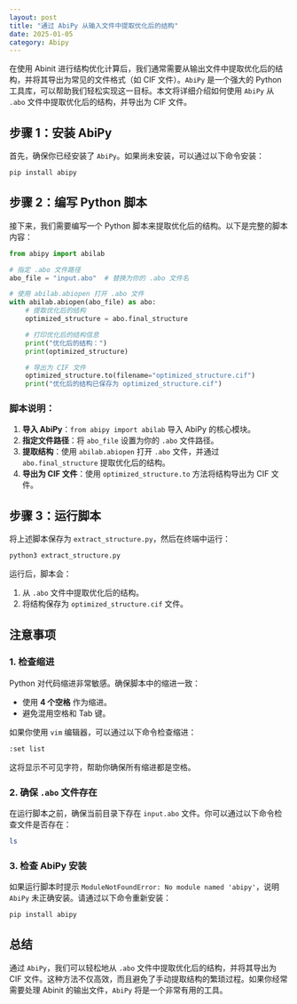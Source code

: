 ```yaml
---
layout: post
title: "通过 AbiPy 从输入文件中提取优化后的结构"
date: 2025-01-05
category: Abipy
---
```



在使用 Abinit 进行结构优化计算后，我们通常需要从输出文件中提取优化后的结构，并将其导出为常见的文件格式（如 CIF 文件）。`AbiPy` 是一个强大的 Python 工具库，可以帮助我们轻松实现这一目标。本文将详细介绍如何使用 `AbiPy` 从 `.abo` 文件中提取优化后的结构，并导出为 CIF 文件。


## 步骤 1：安装 AbiPy

首先，确保你已经安装了 `AbiPy`。如果尚未安装，可以通过以下命令安装：

```bash
pip install abipy
```

## 步骤 2：编写 Python 脚本

接下来，我们需要编写一个 Python 脚本来提取优化后的结构。以下是完整的脚本内容：

```python
from abipy import abilab

# 指定 .abo 文件路径
abo_file = "input.abo"  # 替换为你的 .abo 文件名

# 使用 abilab.abiopen 打开 .abo 文件
with abilab.abiopen(abo_file) as abo:
    # 提取优化后的结构
    optimized_structure = abo.final_structure

    # 打印优化后的结构信息
    print("优化后的结构：")
    print(optimized_structure)

    # 导出为 CIF 文件
    optimized_structure.to(filename="optimized_structure.cif")
    print("优化后的结构已保存为 optimized_structure.cif")
```

### 脚本说明：
1. **导入 AbiPy**：`from abipy import abilab` 导入 AbiPy 的核心模块。
2. **指定文件路径**：将 `abo_file` 设置为你的 `.abo` 文件路径。
3. **提取结构**：使用 `abilab.abiopen` 打开 `.abo` 文件，并通过 `abo.final_structure` 提取优化后的结构。
4. **导出为 CIF 文件**：使用 `optimized_structure.to` 方法将结构导出为 CIF 文件。



## 步骤 3：运行脚本

将上述脚本保存为 `extract_structure.py`，然后在终端中运行：

```bash
python3 extract_structure.py
```

运行后，脚本会：
1. 从 `.abo` 文件中提取优化后的结构。
2. 将结构保存为 `optimized_structure.cif` 文件。

## 注意事项

### 1. 检查缩进
Python 对代码缩进非常敏感。确保脚本中的缩进一致：
- 使用 **4 个空格** 作为缩进。
- 避免混用空格和 Tab 键。

如果你使用 `vim` 编辑器，可以通过以下命令检查缩进：
```bash
:set list
```
这将显示不可见字符，帮助你确保所有缩进都是空格。

### 2. 确保 `.abo` 文件存在
在运行脚本之前，确保当前目录下存在 `input.abo` 文件。你可以通过以下命令检查文件是否存在：
```bash
ls
```

### 3. 检查 AbiPy 安装
如果运行脚本时提示 `ModuleNotFoundError: No module named 'abipy'`，说明 `AbiPy` 未正确安装。请通过以下命令重新安装：
```bash
pip install abipy
```


## 总结

通过 `AbiPy`，我们可以轻松地从 `.abo` 文件中提取优化后的结构，并将其导出为 CIF 文件。这种方法不仅高效，而且避免了手动提取结构的繁琐过程。如果你经常需要处理 Abinit 的输出文件，`AbiPy` 将是一个非常有用的工具。